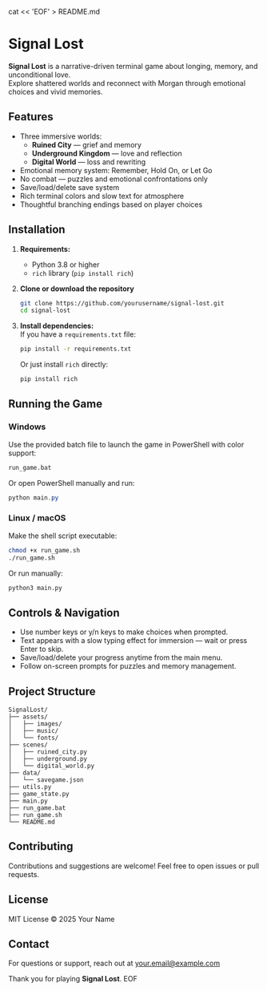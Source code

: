 cat << 'EOF' > README.md
# Signal Lost

**Signal Lost** is a narrative-driven terminal game about longing, memory, and unconditional love.  
Explore shattered worlds and reconnect with Morgan through emotional choices and vivid memories.

## Features

- Three immersive worlds:  
  - **Ruined City** — grief and memory  
  - **Underground Kingdom** — love and reflection  
  - **Digital World** — loss and rewriting  
- Emotional memory system: Remember, Hold On, or Let Go  
- No combat — puzzles and emotional confrontations only  
- Save/load/delete save system  
- Rich terminal colors and slow text for atmosphere  
- Thoughtful branching endings based on player choices

## Installation

1. **Requirements:**  
   - Python 3.8 or higher  
   - `rich` library (`pip install rich`)

2. **Clone or download the repository**  
   ```bash
   git clone https://github.com/yourusername/signal-lost.git
   cd signal-lost
   ```

3. **Install dependencies:**  
   If you have a `requirements.txt` file:  
   ```bash
   pip install -r requirements.txt
   ```  
   Or just install `rich` directly:  
   ```bash
   pip install rich
   ```

## Running the Game

### Windows

Use the provided batch file to launch the game in PowerShell with color support:  
```bat
run_game.bat
```

Or open PowerShell manually and run:  
```powershell
python main.py
```

### Linux / macOS

Make the shell script executable:  
```bash
chmod +x run_game.sh
./run_game.sh
```

Or run manually:  
```bash
python3 main.py
```

## Controls & Navigation

- Use number keys or y/n keys to make choices when prompted.  
- Text appears with a slow typing effect for immersion — wait or press Enter to skip.  
- Save/load/delete your progress anytime from the main menu.  
- Follow on-screen prompts for puzzles and memory management.

## Project Structure

```
SignalLost/
├── assets/
│   ├── images/
│   ├── music/
│   └── fonts/
├── scenes/
│   ├── ruined_city.py
│   ├── underground.py
│   └── digital_world.py
├── data/
│   └── savegame.json
├── utils.py
├── game_state.py
├── main.py
├── run_game.bat
├── run_game.sh
└── README.md
```

## Contributing

Contributions and suggestions are welcome! Feel free to open issues or pull requests.

## License

MIT License © 2025 Your Name

## Contact

For questions or support, reach out at your.email@example.com

Thank you for playing **Signal Lost**.
EOF
